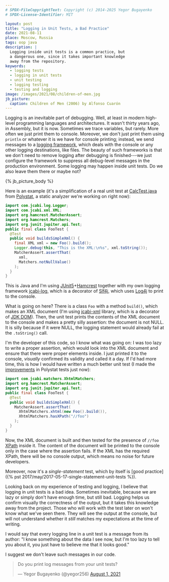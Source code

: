 ```yaml
---
# SPDX-FileCopyrightText: Copyright (c) 2014-2025 Yegor Bugayenko
# SPDX-License-Identifier: MIT

layout: post
title: "Logging in Unit Tests, a Bad Practice"
date: 2021-08-11
place: Moscow, Russia
tags: oop java
description: |
  Logging inside unit tests is a common practice, but
  a dangerous one, since it takes important knowledge
  away from the repository.
keywords:
  - logging tests
  - logging in unit tests
  - unit testing
  - logging testing
  - testing and logging
image: /images/2021/08/children-of-men.jpg
jb_picture:
  caption: Children of Men (2006) by Alfonso Cuarón
---
```


Logging is an inevitable part of debugging. Well, at least in modern
high-level programming languages and architectures. It wasn't thirty
years ago, in Assembly, but it is now. Sometimes we trace variables,
but rarely. More often we just print them to console. Moreover, we don't
just print them using `println` or whatever it is we have for console
printing; instead, we send messages to a
[logging framework](https://en.wikipedia.org/wiki/Java_logging_framework), which deals with
the console or any other logging destinations, like files. The beauty
of such frameworks is that we don't need to remove logging after debugging
is finished---we just configure the framework to suppress all debug-level
messages in the production environment. Some logging may happen
inside unit tests. Do we also leave them there or maybe not?

<!--more-->

{% jb_picture_body %}

Here is an example (it's a simplification of a real unit test at
[CalcTest.java](https://github.com/polystat/polystat/blob/0.0.1/src/test/java/org/polystat/far/CalcTest.java)
from [Polystat](https://www.polystat.org), a static analyzer we're working on right now):

```java
import com.jcabi.log.Logger;
import com.jcabi.xml.XML;
import org.hamcrest.MatcherAssert;
import org.hamcrest.Matchers;
import org.junit.jupiter.api.Test;
public final class FooTest {
  @Test
  public void buildsSimpleXml() {
    final XML xml = new Foo().build();
    Logger.debug(this, "This is the XML:\n%s", xml.toString());
    MatcherAssert.assertThat(
      xml,
      Matchers.notNullValue()
    );
  }
}
```

This is Java and I'm using [JUnit5](https://junit.org/junit5/)+[Hamcrest](http://hamcrest.org/)
together with my own logging framework
[jcabi-log](https://log.jcabi.com), which is a decorator of
[Slf4j](https://www.slf4j.org/), which uses [Log4j](https://logging.apache.org/log4j/2.x/) to print to
the console.

What is going on here? There is a class `Foo` with a method `build()`, which
makes an XML document (I'm using [jcabi-xml](https://xml.jcabi.com) library, which is a decorator of
[JDK DOM](https://docs.oracle.com/javase/8/docs/api/org/w3c/dom/package-summary.html)).
Then, the unit test prints the contents of the XML document to
the console and makes a pretty silly assertion: the document is not NULL.
It is silly because if it were NULL, the logging statement
would already fail at the `.toString()` call.

I'm the developer of this code, so I know what was going on: I was too lazy
to write a proper assertion, which would look into the XML document
and ensure that there were proper elements inside. I just printed it to the
console, _visually_ confirmed its validity and called it a day.
If I'd had more time, this is how I would have written a much better unit test
(I made the [improvements](https://github.com/polystat/polystat/issues/10) in Polystat tests just now):

```java
import com.jcabi.matchers.XhtmlMatchers;
import org.hamcrest.MatcherAssert;
import org.junit.jupiter.api.Test;
public final class FooTest {
  @Test
  public void buildsSimpleXml() {
    MatcherAssert.assertThat(
      XhtmlMatchers.xhtml(new Foo().build()),
      XhtmlMatchers.hasXPath("//foo")
    );
  }
}
```

Now, the XML document is built and then tested for the presence of `//foo`
[XPath](https://en.wikipedia.org/wiki/XPath) inside it.
The content of the document will be printed to the console
only in the case where the assertion fails. If the XML has the required
XPath, there will be no console output, which means no noise for future
developers.

Moreover, now it's a _single-statement_ test, which by itself is
[good practice]({% pst 2017/may/2017-05-17-single-statement-unit-tests %}).

Looking back on my experience of testing and logging,
I believe that logging in unit tests is a bad idea. Sometimes
inevitable, because we are lazy or simply don't have enough time, but still bad.
Logging helps us confirm visually the correctness of the output,
but it takes this knowledge away from the project. Those who will work with
the test later on won't know what we've seen there. They will
see the output at the console, but will not understand whether it _still_ matches
my expectations at the time of writing.

I would say that every logging line in a unit test is a message from its author:
"I know something about the data I see now, but I'm too lazy to tell you about it,
you just have to believe me that it looks good."

I suggest we don't leave such messages in our code.

<blockquote class="twitter-tweet"><p lang="en" dir="ltr">Do you print log messages from your unit tests?</p>&mdash; Yegor Bugayenko (@yegor256) <a href="https://twitter.com/yegor256/status/1421723724638789632?ref_src=twsrc%5Etfw">August 1, 2021</a></blockquote> <script async src="https://platform.twitter.com/widgets.js" charset="utf-8"></script>
